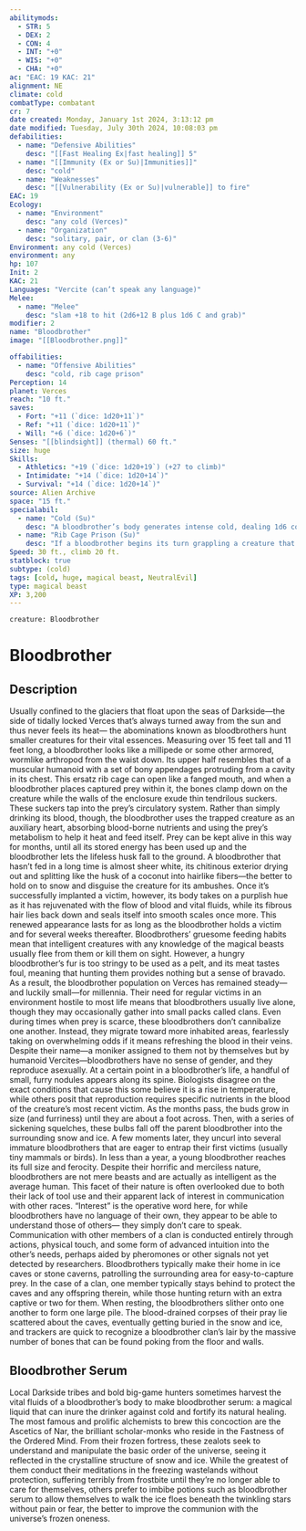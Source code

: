 ```yaml
---
abilitymods:
  - STR: 5
  - DEX: 2
  - CON: 4
  - INT: "+0"
  - WIS: "+0"
  - CHA: "+0"
ac: "EAC: 19 KAC: 21" 
alignment: NE
climate: cold
combatType: combatant
cr: 7
date created: Monday, January 1st 2024, 3:13:12 pm
date modified: Tuesday, July 30th 2024, 10:08:03 pm
defabilities:
  - name: "Defensive Abilities"
    desc: "[[Fast Healing Ex|fast healing]] 5"
  - name: "[[Immunity (Ex or Su)|Immunities]]"
    desc: "cold"
  - name: "Weaknesses"
    desc: "[[Vulnerability (Ex or Su)|vulnerable]] to fire"
EAC: 19
Ecology:
  - name: "Environment"
    desc: "any cold (Verces)"
  - name: "Organization"
    desc: "solitary, pair, or clan (3-6)"
Environment: any cold (Verces)
environment: any
hp: 107
Init: 2
KAC: 21
Languages: "Vercite (can’t speak any language)"
Melee:
  - name: "Melee"
    desc: "slam +18 to hit (2d6+12 B plus 1d6 C and grab)"
modifier: 2
name: "Bloodbrother"
image: "[[Bloodbrother.png]]"

offabilities:
  - name: "Offensive Abilities"
    desc: "cold, rib cage prison"
Perception: 14
planet: Verces
reach: "10 ft."
saves:
  - Fort: "+11 (`dice: 1d20+11`)"
  - Ref: "+11 (`dice: 1d20+11`)"
  - Will: "+6 (`dice: 1d20+6`)" 
Senses: "[[blindsight]] (thermal) 60 ft."
size: huge
Skills:
  - Athletics: "+19 (`dice: 1d20+19`) (+27 to climb)"
  - Intimidate: "+14 (`dice: 1d20+14`)"
  - Survival: "+14 (`dice: 1d20+14`)" 
source: Alien Archive
space: "15 ft."
specialabil:
  - name: "Cold (Su)"
    desc: "A bloodbrother’s body generates intense cold, dealing 1d6 cold damage to any creature that hits it with a natural weapon or unarmed strike and to any creature the bloodbrother hits with its slam attack. A creature that begins its turn grappled by a bloodbrother also takes this damage."
  - name: "Rib Cage Prison (Su)"
    desc: "If a bloodbrother begins its turn grappling a creature that is Large or smaller, it can attempt a grapple combat maneuver as a standard action to transfer the creature into its rib cage prison. A creature in a bloodbrother’s rib cage prison has the grappled condition. As a reaction, a bloodbrother can force a creature in its rib cage prison to attempt a DC 15 Fortitude saving throw;  on a failed save, the creature takes 1 point of Constitution damage. Any round that a creature in its rib cage prison takes this Constitution damage, the bloodbrother gains [[Fast Healing Ex|fast healing]] 5 for that round only the above statistics assume a bloodbrother has a Small animal with a current Constitution score of 5 (its maximum Constitution score is 10) trapped in its rib cage prison at the beginning of combat. A bloodbrother can have only one creature in its rib cage prison at a time if it imprisons a new creature, it must release the creature currently in its rib cage. Releasing a creature does not require an action."
Speed: 30 ft., climb 20 ft. 
statblock: true
subtype: (cold)
tags: [cold, huge, magical beast, NeutralEvil]
type: magical beast
XP: 3,200 
---
```


```statblock
creature: Bloodbrother
```

# Bloodbrother

## Description

Usually confined to the glaciers that float upon the seas of Darkside—the side of tidally locked Verces that’s always turned away from the sun and thus never feels its heat— the abominations known as bloodbrothers hunt smaller creatures for their vital essences.
Measuring over 15 feet tall and 11 feet long, a bloodbrother looks like a millipede or some other armored, wormlike arthropod from the waist down. Its upper half resembles that of a muscular humanoid with a set of bony appendages protruding from a cavity in its chest. This ersatz rib cage can open like a fanged mouth, and when a bloodbrother places captured prey within it, the bones clamp down on the creature while the walls of the enclosure exude thin tendrilous suckers. These suckers tap into the prey’s circulatory system. Rather than simply drinking its blood, though, the bloodbrother uses the trapped creature as an auxiliary heart, absorbing blood-borne nutrients and using the prey’s metabolism to help it heat and feed itself. Prey can be kept alive in this way for months, until all its stored energy has been used up and the bloodbrother lets the lifeless husk fall to the ground.
A bloodbrother that hasn’t fed in a long time is almost sheer white, its chitinous exterior drying out and splitting like the husk of a coconut into hairlike fibers—the better to hold on to snow and disguise the creature for its ambushes. Once it’s successfully implanted a victim, however, its body takes on a purplish hue as it has rejuvenated with the flow of blood and vital fluids, while its fibrous hair lies back down and seals itself into smooth scales once more. This renewed appearance lasts for as long as the bloodbrother holds a victim and for several weeks thereafter.
Bloodbrothers’ gruesome feeding habits mean that intelligent creatures with any knowledge of the magical beasts usually flee from them or kill them on sight. However, a hungry bloodbrother’s fur is too stringy to be used as a pelt, and its meat tastes foul, meaning that hunting them provides nothing but a sense of bravado. As a result, the bloodbrother population on Verces has remained steady—and luckily small—for millennia. Their need for regular victims in an environment hostile to most life means that bloodbrothers usually live alone, though they may occasionally gather into small packs called clans. Even during times when prey is scarce, these bloodbrothers don’t cannibalize one another. Instead, they migrate toward more inhabited areas, fearlessly taking on overwhelming odds if it means refreshing the blood in their veins.
Despite their name—a moniker assigned to them not by themselves but by humanoid Vercites—bloodbrothers have no sense of gender, and they reproduce asexually. At a certain point in a bloodbrother’s life, a handful of small, furry nodules appears along its spine. Biologists disagree on the exact conditions that cause this
some believe it is a rise in temperature, while others posit that reproduction requires specific nutrients in the blood of the creature’s most recent victim. As the months pass, the buds grow in size (and furriness) until they are about a foot across. Then, with a series of sickening squelches, these bulbs fall off the parent bloodbrother into the surrounding snow and ice. A few moments later, they uncurl into several immature bloodbrothers that are eager to entrap their first victims (usually tiny mammals or birds). In less than a year, a young bloodbrother reaches its full size and ferocity.
Despite their horrific and merciless nature, bloodbrothers are not mere beasts and are actually as intelligent as the average human. This facet of their nature is often overlooked due to both their lack of tool use and their apparent lack of interest in communication with other races. “Interest” is the operative word here, for while bloodbrothers have no language of their own, they appear to be able to understand those of others— they simply don’t care to speak. Communication with other members of a clan is conducted entirely through actions, physical touch, and some form of advanced intuition into the other’s needs, perhaps aided by pheromones or other signals not yet detected by researchers.
Bloodbrothers typically make their home in ice caves or stone caverns, patrolling the surrounding area for easy-to-capture prey. In the case of a clan, one member typically stays behind to protect the caves and any offspring therein, while those hunting return with an extra captive or two for them. When resting, the bloodbrothers slither onto one another to form one large pile. The blood-drained corpses of their pray lie scattered about the caves, eventually getting buried in the snow and ice, and trackers are quick to recognize a bloodbrother clan’s lair by the massive number of bones that can be found poking from the floor and walls.

## Bloodbrother Serum

Local Darkside tribes and bold big-game hunters sometimes harvest the vital fluids of a bloodbrother’s body to make bloodbrother serum: a magical liquid that can inure the drinker against cold and fortify its natural healing. The most famous and prolific alchemists to brew this concoction are the Ascetics of Nar, the brilliant scholar-monks who reside in the Fastness of the Ordered Mind. From their frozen fortress, these zealots seek to understand and manipulate the basic order of the universe, seeing it reflected in the crystalline structure of snow and ice. While the greatest of them conduct their meditations in the freezing wastelands without protection, suffering terribly from frostbite until they’re no longer able to care for themselves, others prefer to imbibe potions such as bloodbrother serum to allow themselves to walk the ice floes beneath the twinkling stars without pain or fear, the better to improve the communion with the universe’s frozen oneness.
